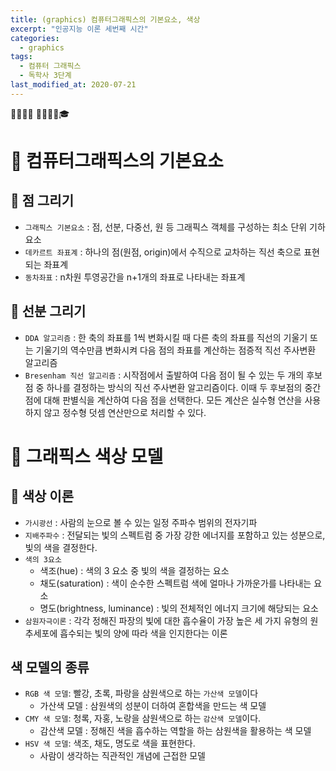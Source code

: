 ```yaml
---
title: (graphics) 컴퓨터그래픽스의 기본요소, 색상
excerpt: "인공지능 이론 세번째 시간"
categories:
  - graphics
tags:
  - 컴퓨터 그래픽스
  - 독학사 3단계
last_modified_at: 2020-07-21
---
```

💼📝🔑⏰ 📙📓📘📒🎓

# 💼 컴퓨터그래픽스의 기본요소
## 📝 점 그리기
- `그래픽스 기본요소` : 점, 선분, 다중선, 원 등 그래픽스 객체를 구성하는 최소 단위 기하 요소
- `데카르트 좌표계` : 하나의 점(원점, origin)에서 수직으로 교차하는 직선 축으로 표현되는 좌표계
- `동차좌표` : n차원 투영공간을 n+1개의 좌표로 나타내는 좌표계


## 📝 선분 그리기
- `DDA 알고리즘` : 한 축의 좌표를 1씩 변화시킬 때 다른 축의 좌표를 직선의 기울기 또는 기울기의 역수만큼 변화시켜 다음 점의 좌표를 계산하는 점증적 직선 주사변환 알고리즘
- `Bresenham 직선 알고리즘` : 시작점에서 출발하여 다음 점이 될 수 있는 두 개의 후보점 중 하나를 결정하는 방식의 직선 주사변환 알고리즘이다. 이때 두 후보점의 중간점에 대해 판별식을 계산하여 다음 점을 선택한다. 모든 계산은 실수형 연산을 사용하지 않고 정수형 덧셈 연산만으로 처리할 수 있다.

# 💼 그래픽스 색상 모델
## 📝 색상 이론
- `가시광선` : 사람의 눈으로 볼 수 있는 일정 주파수 범위의 전자기파
- `지배주파수` : 전달되는 빛의 스펙트럼 중 가장 강한 에너지를 포함하고 있는 성분으로, 빛의 색을 결정한다.
- `색의 3요소`
  + 색조(hue) : 색의 3 요소 중 빛의 색을 결정하는 요소
  + 채도(saturation) : 색이 순수한 스펙트럼 색에 얼마나 가까운가를 나타내는 요소
  + 명도(brightness, luminance) : 빛의 전체적인 에너지 크기에 해당되는 요소
- `삼원자극이론` : 각각 정해진 파장의 빛에 대한 흡수율이 가장 높은 세 가지 유형의 원추세포에 흡수되는 빛의 양에 따라 색을 인지한다는 이론

## 색 모델의 종류
- `RGB 색 모델`: 빨강, 초록, 파랑을 삼원색으로 하는 `가산색 모델`이다 
  + 가산색 모델 : 삼원색의 성분이 더하여 혼합색을 만드는 색 모델
- `CMY 색 모델`: 청록, 자홍, 노랑을 삼원색으로 하는 `감산색 모델`이다.
  + 감산색 모델 : 정해진 색을 흡수하는 역할을 하는 삼원색을 활용하는 색 모델
- `HSV 색 모델`: 색조, 채도, 명도로 색을 표현한다.
  + 사람이 생각하는 직관적인 개념에 근접한 모델
